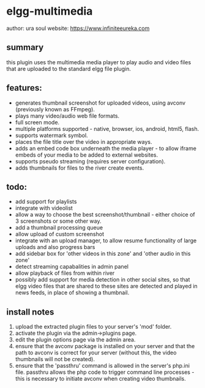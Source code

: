 elgg-multimedia
===============

author: ura soul
website: https://www.infiniteeureka.com

summary
-------

this plugin uses the multimedia media player to play audio and video files that are uploaded to the standard elgg file plugin.

features:
--------

* generates thumbnail screenshot for uploaded videos, using avconv (previously known as FFmpeg).
* plays many video/audio web file formats.
* full screen mode.
* multiple platforms supported - native, browser, ios, android, html5, flash.
* supports watermark symbol.
* places the file title over the video in appropriate ways.
* adds an embed code box underneath the media player - to allow iframe embeds of your media to be added to external websites.
* supports pseudo streaming (requires server configuration). 
* adds thumbnails for files to the river create events.

todo:
-----

* add support for playlists
* integrate with videolist
* allow a way to choose the best screenshot/thumbnail - either choice of 3 screenshots or some other way.
* add a thumbnail processing queue
* allow upload of custom screenshot
* integrate with an upload manager, to allow resume functionality of large uploads and also progress bars
* add sidebar box for 'other videos in this zone' and 'other audio in this zone'
* detect streaming capabalities in admin panel
* allow playback of files from within river
* possibly add support for media detection in other social sites, so that elgg video files that are shared to these sites are detected and played in news feeds, in place of showing a thumbnail.


install notes
-------------

1. upload the extracted plugin files to your server's 'mod' folder.
2. activate the plugin via the admin->plugins page.
3. edit the plugin options page via the admin area. 
4. ensure that the avconv package is installed on your server and that the path to avconv is correct for your server (without this, the video thumbnails will not be created).
5. ensure that the 'passthru' command is allowed in the server's php.ini file. passthru allows the php code to trigger command line processes - this is necessary to initiate avconv when creating video thumbnails.